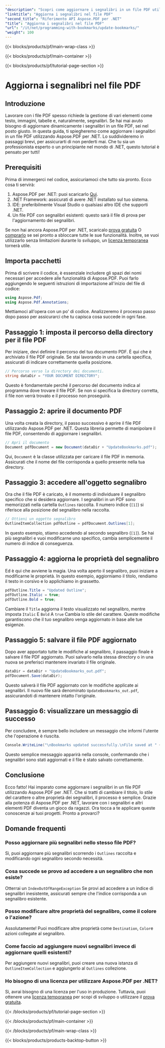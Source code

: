 ```yaml
---
"description": "Scopri come aggiornare i segnalibri in un file PDF utilizzando Aspose.PDF per .NET con questa guida. Perfetta per gli sviluppatori che desiderano modificare i segnalibri PDF in modo efficace."
"linktitle": "Aggiorna i segnalibri nel file PDF"
"second_title": "Riferimento API Aspose.PDF per .NET"
"title": "Aggiorna i segnalibri nel file PDF"
"url": "/it/net/programming-with-bookmarks/update-bookmarks/"
"weight": 100
---
```


{{< blocks/products/pf/main-wrap-class >}}

{{< blocks/products/pf/main-container >}}

{{< blocks/products/pf/tutorial-page-section >}}

# Aggiorna i segnalibri nel file PDF

## Introduzione

Lavorare con i file PDF spesso richiede la gestione di vari elementi come testo, immagini, tabelle e, naturalmente, segnalibri. Se hai mai avuto bisogno di aggiornare dinamicamente i segnalibri in un file PDF, sei nel posto giusto. In questa guida, ti spiegheremo come aggiornare i segnalibri in un file PDF utilizzando Aspose.PDF per .NET. Lo suddivideremo in passaggi brevi, per assicurarti di non perderti mai. Che tu sia un professionista esperto o un principiante nel mondo di .NET, questo tutorial è pensato per tutti!

## Prerequisiti

Prima di immergerci nel codice, assicuriamoci che tutto sia pronto. Ecco cosa ti servirà:

1. Aspose.PDF per .NET: puoi scaricarlo [Qui](https://releases.aspose.com/pdf/net/).
2. .NET Framework: assicurati di avere .NET installato sul tuo sistema.
3. IDE: preferibilmente Visual Studio o qualsiasi altro IDE che supporti .NET.
4. Un file PDF con segnalibri esistenti: questo sarà il file di prova per l'aggiornamento dei segnalibri.

Se non hai ancora Aspose.PDF per .NET, scaricalo [prova gratuita](https://releases.aspose.com/) O [comprarlo](https://purchase.aspose.com/buy) se sei pronto a sbloccare tutte le sue funzionalità. Inoltre, se vuoi utilizzarlo senza limitazioni durante lo sviluppo, un [licenza temporanea](https://purchase.aspose.com/temporary-license/) tornerà utile.

## Importa pacchetti

Prima di scrivere il codice, è essenziale includere gli spazi dei nomi necessari per accedere alle funzionalità di Aspose.PDF. Puoi farlo aggiungendo le seguenti istruzioni di importazione all'inizio del file di codice:

```csharp
using Aspose.Pdf;
using Aspose.Pdf.Annotations;
```

Mettiamoci all'opera con un po' di codice. Analizzeremo il processo passo dopo passo per assicurarci che tu capisca cosa succede in ogni fase.

## Passaggio 1: imposta il percorso della directory per il file PDF

Per iniziare, devi definire il percorso del tuo documento PDF. È qui che è archiviato il file PDF originale. Se stai lavorando in una cartella specifica, assicurati di indicare correttamente quella posizione.

```csharp
// Percorso verso la directory dei documenti.
string dataDir = "YOUR DOCUMENT DIRECTORY";
```

Questo è fondamentale perché il percorso del documento indica al programma dove trovare il file PDF. Se non si specifica la directory corretta, il file non verrà trovato e il processo non proseguirà.

## Passaggio 2: aprire il documento PDF

Una volta creata la directory, il passo successivo è aprire il file PDF utilizzando Aspose.PDF per .NET. Questa libreria permette di manipolare il file PDF, consentendo di aggiornare i segnalibri.

```csharp
// Apri il documento
Document pdfDocument = new Document(dataDir + "UpdateBookmarks.pdf");
```

Qui, `Document` è la classe utilizzata per caricare il file PDF in memoria. Assicurati che il nome del file corrisponda a quello presente nella tua directory. 

## Passaggio 3: accedere all'oggetto segnalibro

Ora che il file PDF è caricato, è il momento di individuare il segnalibro specifico che si desidera aggiornare. I segnalibri in un PDF sono memorizzati nella cartella `Outlines` raccolta. Il numero indice (`[1]`) si riferisce alla posizione del segnalibro nella raccolta.

```csharp
// Ottieni un oggetto segnalibro
OutlineItemCollection pdfOutline = pdfDocument.Outlines[1];
```

In questo esempio, stiamo accedendo al secondo segnalibro (`[1]`). Se hai più segnalibri e vuoi modificarne uno specifico, cambia semplicemente il numero di indice di conseguenza.

## Passaggio 4: aggiorna le proprietà del segnalibro

Ed è qui che avviene la magia. Una volta aperto il segnalibro, puoi iniziare a modificarne le proprietà. In questo esempio, aggiorniamo il titolo, rendiamo il testo in corsivo e lo applichiamo in grassetto.

```csharp
pdfOutline.Title = "Updated Outline";
pdfOutline.Italic = true;
pdfOutline.Bold = true;
```

Cambiare il `Title` aggiorna il testo visualizzato nel segnalibro, mentre imposta `Italic` E `Bold` A `true` Cambia lo stile del carattere. Queste modifiche garantiscono che il tuo segnalibro venga aggiornato in base alle tue esigenze.

## Passaggio 5: salvare il file PDF aggiornato

Dopo aver apportato tutte le modifiche al segnalibro, il passaggio finale è salvare il file PDF aggiornato. Puoi salvarlo nella stessa directory o in una nuova se preferisci mantenere invariato il file originale.

```csharp
dataDir = dataDir + "UpdateBookmarks_out.pdf";
pdfDocument.Save(dataDir);
```

Questo salverà il file PDF aggiornato con le modifiche applicate ai segnalibri. Il nuovo file sarà denominato `UpdateBookmarks_out.pdf`, assicurandoti di mantenere intatto l'originale.

## Passaggio 6: visualizzare un messaggio di successo

Per concludere, è sempre bello includere un messaggio che informi l'utente che l'operazione è riuscita.

```csharp
Console.WriteLine("\nBookmarks updated successfully.\nFile saved at " + dataDir);
```

Questo semplice messaggio apparirà nella console, confermando che i segnalibri sono stati aggiornati e il file è stato salvato correttamente.

## Conclusione

Ecco fatto! Hai imparato come aggiornare i segnalibri in un file PDF utilizzando Aspose.PDF per .NET. Che si tratti di cambiare il titolo, lo stile del carattere o altre proprietà dei segnalibri, il processo è semplice. Grazie alla potenza di Aspose.PDF per .NET, lavorare con i segnalibri e altri elementi PDF diventa un gioco da ragazzi. Ora tocca a te applicare queste conoscenze ai tuoi progetti. Pronto a provarci?

## Domande frequenti

### Posso aggiornare più segnalibri nello stesso file PDF?  
Sì, puoi aggiornare più segnalibri scorrendo i `Outlines` raccolta e modificando ogni segnalibro secondo necessità.

### Cosa succede se provo ad accedere a un segnalibro che non esiste?  
Otterrai un `IndexOutOfRangeException` Se provi ad accedere a un indice di segnalibri inesistente, assicurati sempre che l'indice corrisponda a un segnalibro esistente.

### Posso modificare altre proprietà del segnalibro, come il colore o l'azione?  
Assolutamente! Puoi modificare altre proprietà come `Destination`, `Color`e azioni collegate al segnalibro.

### Come faccio ad aggiungere nuovi segnalibri invece di aggiornare quelli esistenti?  
Per aggiungere nuovi segnalibri, puoi creare una nuova istanza di `OutlineItemCollection` e aggiungerlo al `Outlines` collezione.

### Ho bisogno di una licenza per utilizzare Aspose.PDF per .NET?  
Sì, avrai bisogno di una licenza per l'uso in produzione. Tuttavia, puoi ottenere una [licenza temporanea](https://purchase.aspose.com/temporary-license/) per scopi di sviluppo o utilizzare il [prova gratuita](https://releases.aspose.com/).

{{< /blocks/products/pf/tutorial-page-section >}}

{{< /blocks/products/pf/main-container >}}

{{< /blocks/products/pf/main-wrap-class >}}

{{< blocks/products/products-backtop-button >}}
